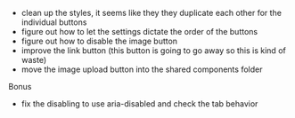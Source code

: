 - clean up the styles, it seems like they they duplicate each other for the individual buttons
- figure out how to let the settings dictate the order of the buttons
- figure out how to disable the image button
- improve the link button (this button is going to go away so this is kind of waste)
- move the image upload button into the shared components folder

Bonus
- fix the disabling to use aria-disabled and check the tab behavior
